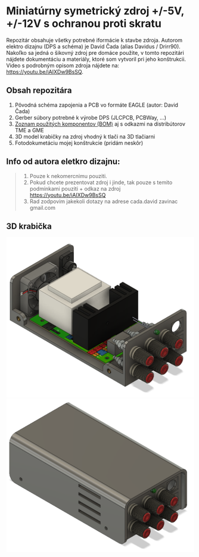 # Miniatúrny symetrický zdroj +/-5V, +/-12V s ochranou proti skratu

Repozitár obsahuje všetky potrebné iformácie k stavbe zdroja. Autorom elektro dizajnu (DPS a schéma) je David Čada (alias Davidus / Drirr90). Nakoľko sa jedná o šikovný zdroj pre domáce použite, v tomto repozitári nájdete dokumentáciu a materiály, ktoré som vytvoril pri jeho konštrukcii. Video s podrobným opisom zdroja nájdete na: https://youtu.be/iAIXDw9BsSQ.

## Obsah repozitára
1. Pôvodná schéma zapojenia a PCB vo formáte EAGLE (autor: David Čada)
1. Gerber súbory potrebné k výrobe DPS (JLCPCB, PCBWay, ...)
1. [Zoznam použitých komponentov (BOM)](BOM.md) aj s odkazmi na distribútorov TME a GME
1. 3D model krabičky na zdroj vhodný k tlači na 3D tlačiarni
1. Fotodokumetáciu mojej konštrukcie (pridám neskôr)

## Info od autora eletkro dizajnu:
>1. Pouze k nekomercnimu pouziti.
>1. Pokud chcete prezentovat zdroj i jinde, tak pouze s temito podminkami pouziti + odkaz na zdroj https://youtu.be/iAIXDw9BsSQ
>1. Rad zodpovim jakekoli dotazy na adrese cada.david zavinac gmail.com

## 3D krabička
![Krabicka](krabicka/render.png)
![Krabicka2](krabicka/render2.png)